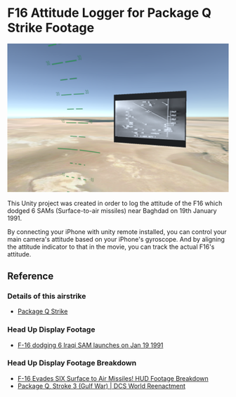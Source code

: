 # F16 Attitude Logger for Package Q Strike Footage

![scene-image](./scene-image.png)

This Unity project was created in order to log the attitude of the F16 which dodged 6 SAMs (Surface-to-air missiles) near Baghdad on 19th January 1991.

By connecting your iPhone with unity remote installed, you can control your main camera's attitude based on your iPhone's gyroscope. And by aligning the attitude indicator to that in the movie, you can track the actual F16's attitude.

## Reference

### Details of this airstrike

- [Package Q Strike](https://en.wikipedia.org/wiki/Package_Q_Strike)

### Head Up Display Footage

- [F-16 dodging 6 Iraqi SAM launches on Jan 19 1991](https://www.youtube.com/watch?v=2uh4yMAx2UA)

### Head Up Display Footage Breakdown

- [F-16 Evades SIX Surface to Air Missiles! HUD Footage Breakdown](https://www.youtube.com/watch?v=TJE5gDDnq9s)
- [Package Q, Stroke 3 (Gulf War) | DCS World Reenactment](https://www.youtube.com/watch?v=mbj6BMRutYM)
